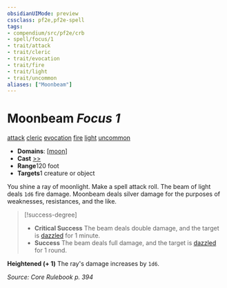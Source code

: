 ```yaml
---
obsidianUIMode: preview
cssclass: pf2e,pf2e-spell
tags:
- compendium/src/pf2e/crb
- spell/focus/1
- trait/attack
- trait/cleric
- trait/evocation
- trait/fire
- trait/light
- trait/uncommon
aliases: ["Moonbeam"]
---
```

# Moonbeam *Focus 1*   
[attack](../../Rules/traits/attack.md)  [cleric](../../Rules/traits/cleric.md)  [evocation](../../Rules/traits/evocation.md)  [fire](../../Rules/traits/fire.md)  [light](../../Rules/traits/light.md)  [uncommon](../../Rules/traits/uncommon.md)  

- **Domains**: [[moon](../setting/domains.md#Moon)]
- **Cast** [>>](../../Rules/core-rulebook/chapter-9-playing-the-game.md#Actions "Two-Action") 
- **Range**120 foot
- **Targets**1 creature or object

You shine a ray of moonlight. Make a spell attack roll. The beam of light deals `1d6` fire damage. Moonbeam deals silver damage for the purposes of weaknesses, resistances, and the like.

> [!success-degree] 
> - **Critical Success** The beam deals double damage, and the target is [dazzled](../../Rules/conditions.md#Dazzled) for 1 minute.
> - **Success** The beam deals full damage, and the target is [dazzled](../../Rules/conditions.md#Dazzled) for 1 round.

**Heightened (+ 1)** The ray's damage increases by `1d6`.

*Source: Core Rulebook p. 394*
